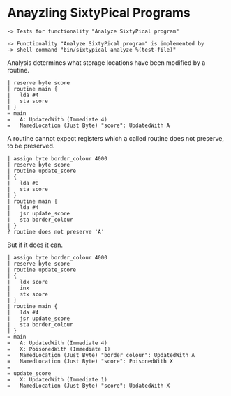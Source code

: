 Anayzling SixtyPical Programs
=============================

    -> Tests for functionality "Analyze SixtyPical program"
    
    -> Functionality "Analyze SixtyPical program" is implemented by
    -> shell command "bin/sixtypical analyze %(test-file)"

Analysis determines what storage locations have been modified by a
routine.

    | reserve byte score
    | routine main {
    |   lda #4
    |   sta score
    | }
    = main
    =   A: UpdatedWith (Immediate 4)
    =   NamedLocation (Just Byte) "score": UpdatedWith A

A routine cannot expect registers which a called routine does not
preserve, to be preserved.

    | assign byte border_colour 4000
    | reserve byte score
    | routine update_score
    | {
    |   lda #8
    |   sta score
    | }
    | routine main {
    |   lda #4
    |   jsr update_score
    |   sta border_colour
    | }
    ? routine does not preserve 'A'

But if it does it can.

    | assign byte border_colour 4000
    | reserve byte score
    | routine update_score
    | {
    |   ldx score
    |   inx
    |   stx score
    | }
    | routine main {
    |   lda #4
    |   jsr update_score
    |   sta border_colour
    | }
    = main
    =   A: UpdatedWith (Immediate 4)
    =   X: PoisonedWith (Immediate 1)
    =   NamedLocation (Just Byte) "border_colour": UpdatedWith A
    =   NamedLocation (Just Byte) "score": PoisonedWith X
    = 
    = update_score
    =   X: UpdatedWith (Immediate 1)
    =   NamedLocation (Just Byte) "score": UpdatedWith X
